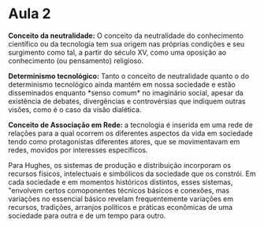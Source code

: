 # Aula 2

**Conceito da neutralidade:** O conceito da neutralidade do conhecimento científico ou da tecnologia tem sua origem nas próprias condições e seu surgimento como tal, a partir do século XV, como uma oposição ao conhecimento (ou pensamento) religioso.

**Determinismo tecnológico:** Tanto o conceito de neutralidade quanto o do determinismo tecnológico ainda mantém em nossa sociedade e estão disseminados enquanto \*senso comum\* no imaginário social, apesar da existência de debates, divergências e controvérsias que indiquem outras visões, como é o caso da visão dialética.

**Conceito de Associação em Rede:** a tecnologia é inserida em uma rede de relações para a qual ocorrem os diferentes aspectos da vida em sociedade tendo como protagonistas diferentes atores, que se movimentavam em redes, movidos por interesses específicos.

Para Hughes, os sistemas de produção e distribuição incorporam os recursos físicos, intelectuais e simbólicos da sociedade que os constrói. Em cada sociedade e em momentos históricos distintos, esses sistemas, "envolvem certos comoponentes técnicos básicos e conexões, mas variações no essencial básico revelam frequentemente variações em recursos, tradições, arranjos políticos e práticas econômicas de uma sociedade para outra e de um tempo para outro.